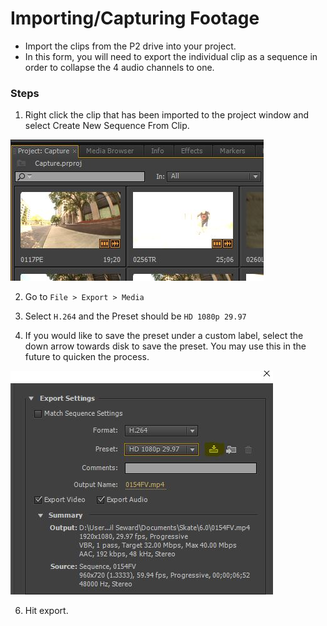 # Importing/Capturing Footage

- Import the clips from the P2 drive into your project.
- In this form, you will need to export the individual clip as a sequence in order to collapse the 4 audio channels to one.

### Steps

1. Right click the clip that has been imported to the project window and select Create New Sequence From Clip.

![Raw Clip](img/project-raw.JPG)

2. Go to `File > Export > Media`

4. Select `H.264` and the Preset should be `HD 1080p 29.97`

5. If you would like to save the preset under a custom label, select the down arrow towards disk to save the preset. You may use this in the future to quicken the process.

![Save Preset](img/save-preset.JPG)

6. Hit export.
